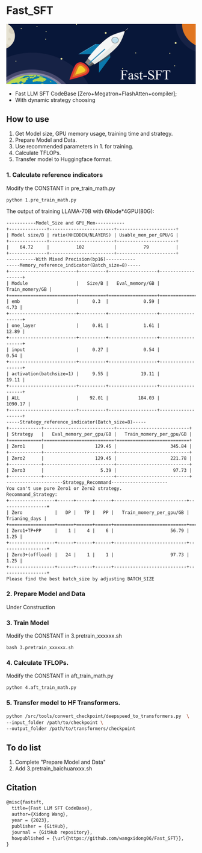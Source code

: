 # Fast_SFT
![Fast_SFT](assets/title.png)

- Fast LLM SFT CodeBase [Zero+Megatron+FlashAtten+compiler]; 
- With dynamic strategy choosing

## How to use
1. Get Model size, GPU memory usage, training time and strategy.
2. Prepare Model and Data.
3. Use recommended parameters in 1. for training.
4. Calculate TFLOPs.
5. Transfer model to Huggingface format. 

### 1. Calculate reference indicators
Modify the CONSTANT in pre_train_math.py
```
python 1.pre_train_math.py
```
The output of training LLAMA-70B with 6Node*4GPU(80G):
```
-----------Model_Size and GPU_Mem-----------
+--------------+------------------------+----------------------+
| Model size/B | ratio(NHIDDEN/NLAYERS) | Usable_mem_per_GPU/G |
+--------------+------------------------+----------------------+
|    64.72     |          102           |          79          |
+--------------+------------------------+----------------------+
-----------With Mixed Precision(bp16)-----------
-----Memory_reference_indicator(Batch_size=8)-----
+-------------------------+----------+------------------+-------------------+
| Module                  |   Size/B |   Eval_memory/GB |   Train_momery/GB |
+=========================+==========+==================+===================+
| emb                     |     0.3  |             0.59 |              4.73 |
+-------------------------+----------+------------------+-------------------+
| one_layer               |     0.81 |             1.61 |             12.89 |
+-------------------------+----------+------------------+-------------------+
| input                   |     0.27 |             0.54 |              0.54 |
+-------------------------+----------+------------------+-------------------+
| activation(batchsize=1) |     9.55 |            19.11 |             19.11 |
+-------------------------+----------+------------------+-------------------+
| ALL                     |    92.01 |           184.03 |           1090.17 |
+-------------------------+----------+------------------+-------------------+
-----Strategy_reference_indicator(Batch_size=8)-----
+------------+--------------------------+---------------------------+
| Strategy   |   Eval_memory_per_gpu/GB |   Train_momery_per_gpu/GB |
+============+==========================+===========================+
| Zero1      |                   129.45 |                    345.84 |
+------------+--------------------------+---------------------------+
| Zero2      |                   129.45 |                    221.78 |
+------------+--------------------------+---------------------------+
| Zero3      |                     5.39 |                     97.73 |
+------------+--------------------------+---------------------------+
---------------------Strategy_Recommand---------------------
You can't use pure Zero1 or Zero2 strategy.
Recommand_Strategy:
+-----------------+------+------+------+---------------------------+-----------------+
| Zero            |   DP |   TP |   PP |   Train_momery_per_gpu/GB |   Trianing_days |
+=================+======+======+======+===========================+=================+
| Zero1+TP+PP     |    1 |    4 |    6 |                     56.79 |            1.25 |
+-----------------+------+------+------+---------------------------+-----------------+
| Zero3+(offload) |   24 |    1 |    1 |                     97.73 |            1.25 |
+-----------------+------+------+------+---------------------------+-----------------+
Please find the best batch_size by adjusting BATCH_SIZE
```

### 2. Prepare Model and Data
Under Construction

### 3. Train Model
Modify the CONSTANT in 3.pretrain_xxxxxx.sh
```
bash 3.pretrain_xxxxxx.sh
```

### 4. Calculate TFLOPs.
Modify the CONSTANT in aft_train_math.py
```
python 4.aft_train_math.py
```

### 5. Transfer model to HF Transformers. 
```bash
python /src/tools/convert_checkpoint/deepspeed_to_transformers.py  \
--input_folder /path/to/checkpoint \
--output_folder /path/to/transformers/checkpoint
```

## To do list
1. Complete "Prepare Model and Data"
2. Add 3.pretrain_baichuanxxx.sh

## Citation
```
@misc{fastsft,
  title={Fast LLM SFT CodeBase},
  author={Xidong Wang},
  year = {2023},
  publisher = {GitHub},
  journal = {GitHub repository},
  howpublished = {\url{https://github.com/wangxidong06/Fast_SFT}},
}
```

